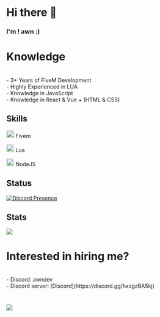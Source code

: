 # Hi there 👋

### I'm ! awn :)

<h1>Knowledge</h1>
<br>- 3+ Years of FiveM Development
<br>- Highly Experienced in LUA
<br>- Knowledge in JavaScript
<br>- Knowledge in React & Vue + (HTML & CSS)

## Skills

<img width="20" src="https://img.icons8.com/color/512/fivem.png" /> Fivem

<img width="20" src="https://upload.wikimedia.org/wikipedia/commons/c/cf/Lua-Logo.svg" /> Lua

<img width="20" src="https://upload.wikimedia.org/wikipedia/commons/thumb/d/d9/Node.js_logo.svg/1280px-Node.js_logo.svg.png" /> NodeJS


## Status
[![Discord Presence](https://lanyard.cnrad.dev/api/1040384717540835328)](https://discord.com/users/1040384717540835328)


## Stats

![](https://komarev.com/ghpvc/?username=awn-1337&color=blue)

<h1>Interested in hiring me?</h1>
<br>- Discord: awndev
<br>- Discord server: [Discord](https://discord.gg/hxsgzBA5kj)

<h1></h1>
<img src='https://avatars.githubusercontent.com/u/129965388?v=4'>
